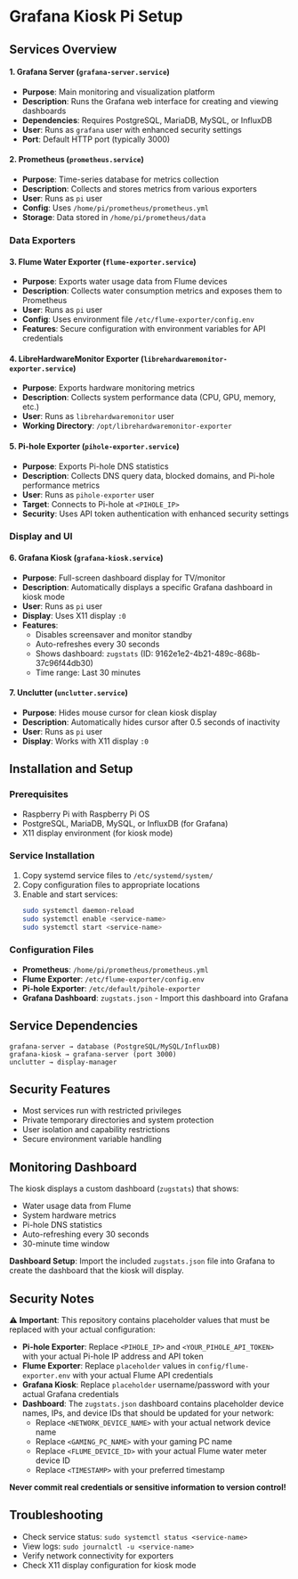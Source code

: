 # Grafana Kiosk Pi Setup

## Services Overview

#### 1. **Grafana Server** (`grafana-server.service`)
- **Purpose**: Main monitoring and visualization platform
- **Description**: Runs the Grafana web interface for creating and viewing dashboards
- **Dependencies**: Requires PostgreSQL, MariaDB, MySQL, or InfluxDB
- **User**: Runs as `grafana` user with enhanced security settings
- **Port**: Default HTTP port (typically 3000)

#### 2. **Prometheus** (`prometheus.service`)
- **Purpose**: Time-series database for metrics collection
- **Description**: Collects and stores metrics from various exporters
- **User**: Runs as `pi` user
- **Config**: Uses `/home/pi/prometheus/prometheus.yml`
- **Storage**: Data stored in `/home/pi/prometheus/data`

### Data Exporters

#### 3. **Flume Water Exporter** (`flume-exporter.service`)
- **Purpose**: Exports water usage data from Flume devices
- **Description**: Collects water consumption metrics and exposes them to Prometheus
- **User**: Runs as `pi` user
- **Config**: Uses environment file `/etc/flume-exporter/config.env`
- **Features**: Secure configuration with environment variables for API credentials

#### 4. **LibreHardwareMonitor Exporter** (`librehardwaremonitor-exporter.service`)
- **Purpose**: Exports hardware monitoring metrics
- **Description**: Collects system performance data (CPU, GPU, memory, etc.)
- **User**: Runs as `librehardwaremonitor` user
- **Working Directory**: `/opt/librehardwaremonitor-exporter`

#### 5. **Pi-hole Exporter** (`pihole-exporter.service`)
- **Purpose**: Exports Pi-hole DNS statistics
- **Description**: Collects DNS query data, blocked domains, and Pi-hole performance metrics
- **User**: Runs as `pihole-exporter` user
- **Target**: Connects to Pi-hole at `<PIHOLE_IP>`
- **Security**: Uses API token authentication with enhanced security settings

### Display and UI

#### 6. **Grafana Kiosk** (`grafana-kiosk.service`)
- **Purpose**: Full-screen dashboard display for TV/monitor
- **Description**: Automatically displays a specific Grafana dashboard in kiosk mode
- **User**: Runs as `pi` user
- **Display**: Uses X11 display `:0`
- **Features**: 
  - Disables screensaver and monitor standby
  - Auto-refreshes every 30 seconds
  - Shows dashboard: `zugstats` (ID: 9162e1e2-4b21-489c-868b-37c96f44db30)
  - Time range: Last 30 minutes

#### 7. **Unclutter** (`unclutter.service`)
- **Purpose**: Hides mouse cursor for clean kiosk display
- **Description**: Automatically hides cursor after 0.5 seconds of inactivity
- **User**: Runs as `pi` user
- **Display**: Works with X11 display `:0`

## Installation and Setup

### Prerequisites
- Raspberry Pi with Raspberry Pi OS
- PostgreSQL, MariaDB, MySQL, or InfluxDB (for Grafana)
- X11 display environment (for kiosk mode)

### Service Installation
1. Copy systemd service files to `/etc/systemd/system/`
2. Copy configuration files to appropriate locations
3. Enable and start services:
   ```bash
   sudo systemctl daemon-reload
   sudo systemctl enable <service-name>
   sudo systemctl start <service-name>
   ```

### Configuration Files
- **Prometheus**: `/home/pi/prometheus/prometheus.yml`
- **Flume Exporter**: `/etc/flume-exporter/config.env`
- **Pi-hole Exporter**: `/etc/default/pihole-exporter`
- **Grafana Dashboard**: `zugstats.json` - Import this dashboard into Grafana

## Service Dependencies

```
grafana-server → database (PostgreSQL/MySQL/InfluxDB)
grafana-kiosk → grafana-server (port 3000)
unclutter → display-manager
```

## Security Features

- Most services run with restricted privileges
- Private temporary directories and system protection
- User isolation and capability restrictions
- Secure environment variable handling

## Monitoring Dashboard

The kiosk displays a custom dashboard (`zugstats`) that shows:
- Water usage data from Flume
- System hardware metrics
- Pi-hole DNS statistics
- Auto-refreshing every 30 seconds
- 30-minute time window

**Dashboard Setup**: Import the included `zugstats.json` file into Grafana to create the dashboard that the kiosk will display.

## Security Notes

⚠️ **Important**: This repository contains placeholder values that must be replaced with your actual configuration:

- **Pi-hole Exporter**: Replace `<PIHOLE_IP>` and `<YOUR_PIHOLE_API_TOKEN>` with your actual Pi-hole IP address and API token
- **Flume Exporter**: Replace `placeholder` values in `config/flume-exporter.env` with your actual Flume API credentials
- **Grafana Kiosk**: Replace `placeholder` username/password with your actual Grafana credentials
- **Dashboard**: The `zugstats.json` dashboard contains placeholder device names, IPs, and device IDs that should be updated for your network:
  - Replace `<NETWORK_DEVICE_NAME>` with your actual network device name
  - Replace `<GAMING_PC_NAME>` with your gaming PC name
  - Replace `<FLUME_DEVICE_ID>` with your actual Flume water meter device ID
  - Replace `<TIMESTAMP>` with your preferred timestamp

**Never commit real credentials or sensitive information to version control!**

## Troubleshooting

- Check service status: `sudo systemctl status <service-name>`
- View logs: `sudo journalctl -u <service-name>`
- Verify network connectivity for exporters
- Check X11 display configuration for kiosk mode